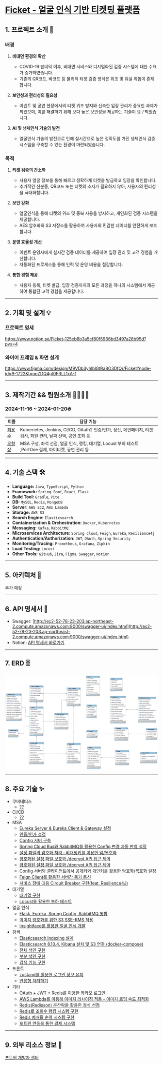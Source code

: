 # [Ficket - 얼굴 인식 기반 티켓팅 플랫폼](http://ec2-43-201-23-107.ap-northeast-2.compute.amazonaws.com/)

## 1. 프로젝트 소개 🚀

### 배경

1. **비대면 환경의 확산**
    - COVID-19 팬데믹 이후, 비대면 서비스와 디지털화된 검증 시스템에 대한 수요가 증가하였습니다.
    - 기존의 QR코드, 바코드 등 물리적 티켓 검증 방식은 위조 및 유실 위험이 존재합니다.

2. **보안성과 편리성의 필요성**
    - 이벤트 및 공연 현장에서의 티켓 위조 방지와 신속한 입장 관리가 중요한 과제가 되었으며, 이를 해결하기 위해 보다 높은 보안성을 제공하는 기술이 요구되었습니다.

3. **AI 및 생체인식 기술의 발전**
    - 얼굴인식 기술의 발전으로 인해 실시간으로 높은 정확도를 가진 생체인식 검증 시스템을 구축할 수 있는 환경이 마련되었습니다.

### 목적

1. **티켓 검증의 간소화**
    - 사용자 얼굴 정보를 통해 빠르고 정확하게 티켓을 발급하고 입장을 확인합니다.
    - 추가적인 신분증, QR코드 또는 티켓의 소지가 필요하지 않아, 사용자의 편리성을 극대화합니다.

2. **보안 강화**
    - 얼굴인식을 통해 티켓의 위조 및 중복 사용을 방지하고, 개인화된 검증 시스템을 제공합니다.
    - AES 암호화와 S3 저장소를 활용하여 사용자의 민감한 데이터를 안전하게 보호합니다.

3. **운영 효율성 개선**
    - 이벤트 운영자에게 실시간 검증 데이터를 제공하여 입장 관리 및 고객 경험을 개선합니다.
    - 자동화된 프로세스를 통해 인력 및 운영 비용을 절감합니다.

4. **통합 경험 제공**
    - 사용자 등록, 티켓 발급, 입장 검증까지의 모든 과정을 하나의 시스템에서 제공하여 통합된 고객 경험을 제공합니다.

---

## 2. 기획 및 설계 💡

### 프로젝트 명세

https://www.notion.so/Ficket-125cb8b3a5cf80f5966bd3497a28b95d?pvs=4

### 와이어 프레임 & 화면 설계

https://www.figma.com/design/M9VDb3yhlblGtRa8O3DfQr/Ficket?node-id=9-1722&t=qpZDQ4gt0FRLL1xA-1

---

## 3. 제작기간 && 팀원소개 🏃‍🏃‍♀️💨

### 2024-11-16 ~ 2024-01-20🔥

| 이름                                 | 담당 기능                                                                             |
|------------------------------------|-----------------------------------------------------------------------------------|
| [최용수](https://github.com/TutiTuti) | Kubernetes, Jenkins, CI/CD, OAuth2 인증/인가, 정산, 메인페이지, 티켓 검사, 회원 관리, 날짜 선택, 공연 조회 등 |
| [오형상](https://github.com/ohy1023)  | MSA 구성, 좌석 선점, 얼굴 인식, 랭킹, 대기열, Locust 부하 테스트 ,PortOne 결제, 마이티켓, 공연 관리 등           |

---

## 4. 기술 스택 🛠

- **Language:** `Java`, `TypeScript`, `Python`
- **Framework:** `Spring Boot`, `React`, `Flask`
- **Build Tool:** `Gradle`, `Vite`
- **DB:** `MySQL`, `Redis`, `MongoDB`
- **Server:** `AWS EC2`, `AWS Lambda`
- **Storage:** `AWS S3`
- **Search Engine:** `Elasticsearch`
- **Containerization & Orchestration:** `Docker`, `Kubernetes`
- **Messaging:** `Kafka`, `RabbitMQ`
- **Microservices Architecture**: `Spring Cloud`, `Feign`, `Eureka`, `Resilience4j`
- **Authentication/Authorization:** `JWT`, `OAuth`, `Spring Security`
- **Monitoring/Tracing:** `Prometheus`, `Grafana`, `Zipkin`
- **Load Testing:** `Locust`
- **Other Tools:** `GitHub`, `Jira`, `Figma`, `Swagger`, `Notion`

---

## 5. 아키텍처 📃

추가 예정

---

## 6. API 명세서 📡

- Swagger: [http://ec2-52-78-23-203.ap-northeast-2.compute.amazonaws.com:9000/swagger-ui/index.html](http://ec2-52-78-23-203.ap-northeast-2.compute.amazonaws.com:9000/swagger-ui/index.html)
- Notion: [API 명세서 바로가기](https://www.notion.so/API-125cb8b3a5cf81dbbff3cec772823e6a?pvs=4)

---

## 7. ERD 🗄️

![ficket_erd.png](img%2Fficket_erd.png)

---

## 8. 주요 기술 ✨
- 쿠버네티스 
    - [??]()
- CI/CD
    - [??]()
- MSA
    - [Eureka Server & Eureka Client & Gateway 설정](https://velog.io/@zvyg1023/MSA-%EA%B5%AC%EC%B6%95-1-Eureka-Server-Eureka-Client-Gateway-%EC%84%A4%EC%A0%95)
    - [인증/인가 설정](https://velog.io/@zvyg1023/MSA-%EA%B5%AC%EC%B6%95-2-%EC%9D%B8%EC%A6%9D%EC%9D%B8%EA%B0%80-%EC%84%A4%EC%A0%95)
    - [Config 서버 구축](https://velog.io/@zvyg1023/MSA-%EA%B5%AC%EC%B6%95-3-Config-%EC%84%9C%EB%B2%84-%EA%B5%AC%EC%B6%95)
    - [Spring Cloud Bus와 RabbitMQ를 활용한 Config 변경 자동 반영 설정](https://velog.io/@zvyg1023/MSA-%EA%B5%AC%EC%B6%95-4-Spring-Cloud-Bus%EC%99%80-RabbitMQ%EB%A5%BC-%ED%99%9C%EC%9A%A9%ED%95%9C-Config-%EB%B3%80%EA%B2%BD-%EC%9E%90%EB%8F%99-%EB%B0%98%EC%98%81-%EC%84%A4%EC%A0%95)
    - [설정 파일의 암호화 처리 : 비대칭키를 이용한 암/복호화](https://velog.io/@zvyg1023/MSA-%EA%B5%AC%EC%B6%95-5-%EC%84%A4%EC%A0%95-%ED%8C%8C%EC%9D%BC%EC%9D%98-%EC%95%94%ED%98%B8%ED%99%94-%EC%B2%98%EB%A6%AC-%EB%B9%84%EB%8C%80%EC%B9%AD%ED%82%A4%EB%A5%BC-%EC%9D%B4%EC%9A%A9%ED%95%9C-%EC%95%94%EB%B3%B5%ED%98%B8%ED%99%94)
    - [암호화된 설정 파일 보호와 /decrypt API 접근 제어](https://velog.io/@zvyg1023/MSA-%EA%B5%AC%EC%B6%95-6-%EC%95%94%ED%98%B8%ED%99%94%EB%90%9C-%EC%84%A4%EC%A0%95-%ED%8C%8C%EC%9D%BC-%EB%B3%B4%ED%98%B8%EC%99%80-decrypt-API-%EC%A0%91%EA%B7%BC-%EC%A0%9C%EC%96%B4)
    - [암호화된 설정 파일 보호와 /decrypt API 접근 제어](https://velog.io/@zvyg1023/MSA-%EA%B5%AC%EC%B6%95-7-Config-%EC%84%9C%EB%B2%84%EC%99%80-%ED%81%B4%EB%9D%BC%EC%9D%B4%EC%96%B8%ED%8A%B8%EC%97%90%EC%84%9C-%EA%B3%B5%EA%B0%9C%ED%82%A4%EC%99%80-%EA%B0%9C%EC%9D%B8%ED%82%A4%EB%A5%BC-%ED%99%9C%EC%9A%A9%ED%95%9C-%EC%95%94%ED%98%B8%ED%99%94%EB%B3%B5%ED%98%B8%ED%99%94-%EC%84%A4%EC%A0%95)
    - [Config 서버와 클라이언트에서 공개키와 개인키를 활용한 암호화/복호화 설정](https://velog.io/@zvyg1023/MSA-%EA%B5%AC%EC%B6%95-7-Config-%EC%84%9C%EB%B2%84%EC%99%80-%ED%81%B4%EB%9D%BC%EC%9D%B4%EC%96%B8%ED%8A%B8%EC%97%90%EC%84%9C-%EA%B3%B5%EA%B0%9C%ED%82%A4%EC%99%80-%EA%B0%9C%EC%9D%B8%ED%82%A4%EB%A5%BC-%ED%99%9C%EC%9A%A9%ED%95%9C-%EC%95%94%ED%98%B8%ED%99%94%EB%B3%B5%ED%98%B8%ED%99%94-%EC%84%A4%EC%A0%95)
    - [Feign Client를 활용한 서버간 동기 통신](https://velog.io/@zvyg1023/MSA-%EA%B5%AC%EC%B6%95-9-Feign-Client-%EC%84%9C%EB%B2%84%EA%B0%84-%ED%86%B5%EC%8B%A0-%ED%95%98%EA%B8%B0)
    - [서비스 장애 대응 Circuit Breaker 구현(feat. Resilience4J)](https://velog.io/@zvyg1023/MSA-%EA%B5%AC%EC%B6%95-10-%EC%84%9C%EB%B9%84%EC%8A%A4-%EC%9E%A5%EC%95%A0-%EB%8C%80%EC%9D%91-Circuit-Breaker-%EA%B5%AC%ED%98%84feat.-Resilience4J)
- 대기열
    - [대기열 구현]()
    - [Locust를 활용한 부하 테스트]()
- 얼굴 인식
    - [Flask, Eureka, Spring Config, RabbitMQ 통합](https://velog.io/@zvyg1023/MSA-%EA%B5%AC%EC%B6%95-8-Flask-Eureka-Spring-Config-RabbitMQ-%ED%86%B5%ED%95%A9)
    - [이미지 암호화를 위한 S3 SSE-KMS 적용](https://velog.io/@zvyg1023/S3-SSE-KMS-%EC%A0%81%EC%9A%A9%ED%95%98%EA%B8%B0)
    - [Insightface를 활용한 얼굴 인식 개발](https://velog.io/@zvyg1023/Insightface%EB%A5%BC-%ED%99%9C%EC%9A%A9%ED%95%9C-%EC%96%BC%EA%B5%B4-%EC%9D%B8%EC%8B%9D)
- 검색
    - [Elasticsearch Indexing 설계](https://velog.io/@zvyg1023/%EC%97%98%EB%9D%BC%EC%8A%A4%ED%8B%B1-%EC%84%9C%EC%B9%98-%EA%B2%80%EC%83%89-%EA%B5%AC%ED%98%84-1-%EC%83%89%EC%9D%B8-%EC%8B%9C%EC%8A%A4%ED%85%9C-%EC%84%A4%EA%B3%84)
    - [Elasticsearch 8.13.4, Kibana 설치 및 S3 연결 (docker-compose)](https://velog.io/@zvyg1023/%EC%97%98%EB%9D%BC%EC%8A%A4%ED%8B%B1-%EC%84%9C%EC%B9%98-%EA%B2%80%EC%83%89-%EA%B5%AC%ED%98%84-2-Elasticsearch-8.13.4-Kibana-%EC%84%A4%EC%B9%98-%EB%B0%8F-S3-%EC%97%B0%EA%B2%B0-docker-compose)
    - [전체 색인 구현](https://velog.io/@zvyg1023/%EC%97%98%EB%9D%BC%EC%8A%A4%ED%8B%B1-%EC%84%9C%EC%B9%98-%EA%B2%80%EC%83%89-%EA%B5%AC%ED%98%84-3-%EC%A0%84%EC%B2%B4-%EC%83%89%EC%9D%B8-%EB%B6%80%EB%B6%84-%EC%83%89%EC%9D%B8-%EA%B5%AC%ED%98%84)
    - [부분 색인 구현](https://velog.io/@zvyg1023/%EC%97%98%EB%9D%BC%EC%8A%A4%ED%8B%B1-%EC%84%9C%EC%B9%98-%EA%B2%80%EC%83%89-%EA%B5%AC%ED%98%84-4-%EB%B6%80%EB%B6%84-%EC%83%89%EC%9D%B8-%EA%B5%AC%ED%98%84)
    - [검색 기능 구현](https://velog.io/@zvyg1023/%EC%97%98%EB%9D%BC%EC%8A%A4%ED%8B%B1-%EC%84%9C%EC%B9%98-%EA%B2%80%EC%83%89-%EA%B5%AC%ED%98%84-5-%EA%B2%80%EC%83%89-%EA%B8%B0%EB%8A%A5-%EA%B5%AC%ED%98%84)
- 프론트
    - [zustand를 활용한 로그인 정보 유지]()
    - [반응형 처리하기](https://velog.io/@zvyg1023/React-%EB%B0%98%EC%9D%91%ED%98%95-%EC%B2%98%EB%A6%AC%ED%95%98%EA%B8%B0-w.-react-responsive)
- 기타
    - [OAuth + JWT + Redis를 이용한 카카오 로그인]()
    - [AWS Lambda를 이용해 이미지 리사이징 적용 - 이미지 로딩 속도 최적화](https://velog.io/@zvyg1023/AWS-Lambda%EB%A5%BC-%EC%9D%B4%EC%9A%A9%ED%95%B4-%EC%9D%B4%EB%AF%B8%EC%A7%80-%EB%A6%AC%EC%82%AC%EC%9D%B4%EC%A7%95-%EC%A0%81%EC%9A%A9-%EC%9D%B4%EB%AF%B8%EC%A7%80-%EB%A1%9C%EB%94%A9-%EC%86%8D%EB%8F%84-%EC%B5%9C%EC%A0%81%ED%99%94)
    - [Redis(Redisson) 분산락을 활용한 좌석 선점](https://velog.io/@zvyg1023/Spring-RedisRedisson-%EB%B6%84%EC%82%B0%EB%9D%BD%EC%9D%84-%ED%99%9C%EC%9A%A9%ED%95%9C-%EC%A2%8C%EC%84%9D-%EC%84%A0%EC%A0%90-%EA%B0%9C%EB%B0%9C)
    - [Redis로 조회수 랭킹 시스템 구현](https://velog.io/@zvyg1023/Spring-Redis%EB%A1%9C-%EC%A1%B0%ED%9A%8C%EC%88%98-%EB%9E%AD%ED%82%B9-%EC%8B%9C%EC%8A%A4%ED%85%9C-%EA%B5%AC%ED%98%84%ED%95%98%EA%B8%B0)
    - [Redis 예매율 순위 시스템 구현](https://velog.io/@zvyg1023/Spring-Redis-%EC%98%88%EB%A7%A4%EC%9C%A8-%EC%88%9C%EC%9C%84-%EC%8B%9C%EC%8A%A4%ED%85%9C-%EA%B5%AC%ED%98%84)
    - [포트원 연동을 통한 결제 시스템](https://velog.io/@zvyg1023/%ED%8F%AC%ED%8A%B8%EC%9B%90%EC%9D%84-%EC%9D%B4%EC%9A%A9%ED%95%9C-%EC%B9%B4%EC%B9%B4%EC%98%A4%ED%8E%98%EC%9D%B4-%EA%B2%B0%EC%A0%9C-%EC%97%B0%EB%8F%99-API-V2-Webhook-V2)

--- 

## 9. 외부 리소스 정보 📁

[포트원 개발자 센터](https://developers.portone.io/opi/ko/readme?v=v2)
